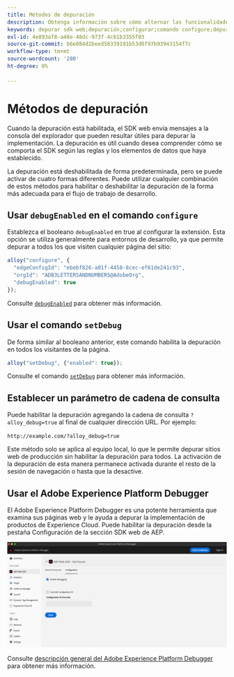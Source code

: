 ```yaml
---
title: Métodos de depuración
description: Obtenga información sobre cómo alternar las funcionalidades de depuración en el SDK web.
keywords: depurar sdk web;depuración;configurar;comando configure;depurar comando;edgeConfigId;setDebug;debugEnabled;depurar;
exl-id: 4e893af8-a48e-48dc-9737-4c61b3355f03
source-git-commit: b6e084d2beed58339191b53d0f97b93943154f7c
workflow-type: tm+mt
source-wordcount: '280'
ht-degree: 0%

---
```


# Métodos de depuración

Cuando la depuración está habilitada, el SDK web envía mensajes a la consola del explorador que pueden resultar útiles para depurar la implementación. La depuración es útil cuando desea comprender cómo se comporta el SDK según las reglas y los elementos de datos que haya establecido.

La depuración está deshabilitada de forma predeterminada, pero se puede activar de cuatro formas diferentes. Puede utilizar cualquier combinación de estos métodos para habilitar o deshabilitar la depuración de la forma más adecuada para el flujo de trabajo de desarrollo.

## Usar `debugEnabled` en el comando `configure`

Establezca el booleano `debugEnabled` en true al configurar la extensión. Esta opción se utiliza generalmente para entornos de desarrollo, ya que permite depurar a todos los que visiten cualquier página del sitio:

```js
alloy("configure", {
  "edgeConfigId": "ebebf826-a01f-4458-8cec-ef61de241c93",
  "orgId": "ADB3LETTERSANDNUMBERS@AdobeOrg",
  "debugEnabled": true
});
```

Consulte [`debugEnabled`](../commands/configure/debugenabled.md) para obtener más información.

## Usar el comando `setDebug`

De forma similar al booleano anterior, este comando habilita la depuración en todos los visitantes de la página.

```js
alloy("setDebug", {"enabled": true});
```

Consulte el comando [`setDebug`](../commands/setdebug.md) para obtener más información.

## Establecer un parámetro de cadena de consulta

Puede habilitar la depuración agregando la cadena de consulta `?alloy_debug=true` al final de cualquier dirección URL. Por ejemplo:

`http://example.com/?alloy_debug=true`

Este método solo se aplica al equipo local, lo que le permite depurar sitios web de producción sin habilitar la depuración para todos. La activación de la depuración de esta manera permanece activada durante el resto de la sesión de navegación o hasta que la desactive.

## Usar el Adobe Experience Platform Debugger

El Adobe Experience Platform Debugger es una potente herramienta que examina sus páginas web y le ayuda a depurar la implementación de productos de Experience Cloud. Puede habilitar la depuración desde la pestaña Configuración de la sección SDK web de AEP.

![Habilitar depurador](../assets/enable-debugging.png)

Consulte [descripción general del Adobe Experience Platform Debugger](/help/debugger/home.md) para obtener más información.

